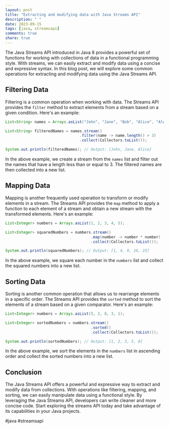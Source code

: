 ```yaml
---
layout: post
title: "Extracting and modifying data with Java Streams API"
description: " "
date: 2023-09-15
tags: [java, streamsapi]
comments: true
share: true
---
```


The Java Streams API introduced in Java 8 provides a powerful set of functions for working with collections of data in a functional programming style. With streams, we can easily extract and modify data using a concise and expressive syntax. In this blog post, we will explore some common operations for extracting and modifying data using the Java Streams API.

## Filtering Data

Filtering is a common operation when working with data. The Streams API provides the `filter` method to extract elements from a stream based on a given condition. Here's an example:

```java
List<String> names = Arrays.asList("John", "Jane", "Bob", "Alice", "Alex");

List<String> filteredNames = names.stream()
                                 .filter(name -> name.length() > 3)
                                 .collect(Collectors.toList());

System.out.println(filteredNames); // Output: [John, Jane, Alice]
```
In the above example, we create a stream from the `names` list and filter out the names that have a length less than or equal to 3. The filtered names are then collected into a new list.

## Mapping Data

Mapping is another frequently used operation to transform or modify elements in a stream. The Streams API provides the `map` method to apply a function to each element of a stream and obtain a new stream with the transformed elements. Here's an example:

```java
List<Integer> numbers = Arrays.asList(1, 2, 3, 4, 5);

List<Integer> squaredNumbers = numbers.stream()
                                      .map(number -> number * number)
                                      .collect(Collectors.toList());

System.out.println(squaredNumbers); // Output: [1, 4, 9, 16, 25]
```

In the above example, we square each number in the `numbers` list and collect the squared numbers into a new list.

## Sorting Data

Sorting is another common operation that allows us to rearrange elements in a specific order. The Streams API provides the `sorted` method to sort the elements of a stream based on a given comparator. Here's an example:

```java
List<Integer> numbers = Arrays.asList(5, 2, 8, 3, 1);

List<Integer> sortedNumbers = numbers.stream()
                                      .sorted()
                                      .collect(Collectors.toList());

System.out.println(sortedNumbers); // Output: [1, 2, 3, 5, 8]
```

In the above example, we sort the elements in the `numbers` list in ascending order and collect the sorted numbers into a new list.

## Conclusion

The Java Streams API offers a powerful and expressive way to extract and modify data from collections. With operations like filtering, mapping, and sorting, we can easily manipulate data using a functional style. By leveraging the Java Streams API, developers can write cleaner and more concise code. Start exploring the streams API today and take advantage of its capabilities in your Java projects.

#java #streamsapi